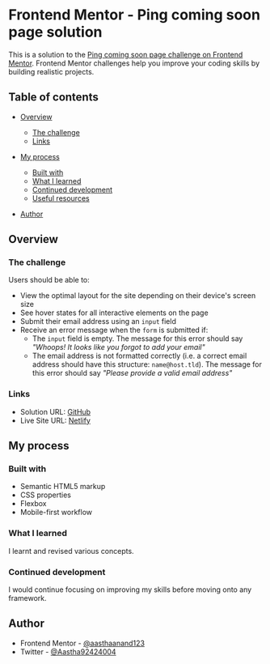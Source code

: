 # Frontend Mentor - Ping coming soon page solution

This is a solution to the [Ping coming soon page challenge on Frontend Mentor](https://www.frontendmentor.io/challenges/ping-single-column-coming-soon-page-5cadd051fec04111f7b848da). Frontend Mentor challenges help you improve your coding skills by building realistic projects.

## Table of contents

- [Overview](#overview)

  - [The challenge](#the-challenge)
  - [Links](#links)

- [My process](#my-process)
  - [Built with](#built-with)
  - [What I learned](#what-i-learned)
  - [Continued development](#continued-development)
  - [Useful resources](#useful-resources)
- [Author](#author)

## Overview

### The challenge

Users should be able to:

- View the optimal layout for the site depending on their device's screen size
- See hover states for all interactive elements on the page
- Submit their email address using an `input` field
- Receive an error message when the `form` is submitted if:
  - The `input` field is empty. The message for this error should say _"Whoops! It looks like you forgot to add your email"_
  - The email address is not formatted correctly (i.e. a correct email address should have this structure: `name@host.tld`). The message for this error should say _"Please provide a valid email address"_

### Links

- Solution URL: [GitHub](https://github.com/aasthaanand123/Project-8)
- Live Site URL: [Netlify](https://your-live-site-url.com)

## My process

### Built with

- Semantic HTML5 markup
- CSS properties
- Flexbox
- Mobile-first workflow

### What I learned

I learnt and revised various concepts.

### Continued development

I would continue focusing on improving my skills before moving onto any framework.

## Author

- Frontend Mentor - [@aasthaanand123](https://www.frontendmentor.io/profile/aasthaanand123)
- Twitter - [@Aastha92424004](https://www.twitter.com/@Aastha92424004)
